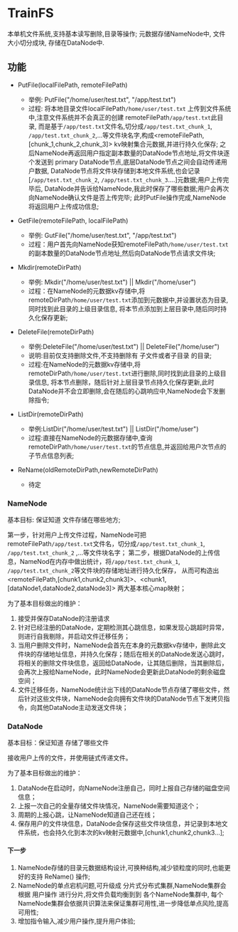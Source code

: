 # TrainFS

本单机文件系统,支持基本读写删除,目录等操作; 元数据存储NameNode中, 文件大小切分成块, 存储在DataNode中.

## 功能

- PutFile(localFilePath, remoteFilePath)
    - 举例: PutFile("/home/user/test.txt", "/app/test.txt")
    - 过程: 将本地目录文件localFilePath`/home/user/test.txt` 上传到文件系统中,注意文件系统并不会真正的创建 remoteFilePath`/app/test.txt`此目录,
      而是基于`/app/test.txt`文件名,切分成`/app/test.txt_chunk_1`, `/app/test.txt_chunk_2`,...等文件块名字,构成<remoteFilePath,[chunk_1,chunk_2,chunk_3]>
      kv映射集合元数据,并进行持久化保存; 之后NameNode再返回用户指定副本数量的DataNode节点地址,将文件块逐个发送到 primary DataNode节点,底层DataNode节点之间会自动传递用户数据,
      DataNode节点将文件块存储到本地文件系统,也会记录[`/app/test.txt_chunk_2`, `/app/test.txt_chunk_3`....]元数据;用户上传完毕后,
      DataNode并告诉给NameNode,我此时保存了哪些数据;用户会再次向NameNode确认文件是否上传完毕; 此时PutFile操作完成,NameNode将返回用户上传成功信息;

- GetFile(remoteFilePath, localFilePath)
    - 举例: GutFile("/home/user/test.txt", "/app/test.txt")
    - 过程：用户首先向NameNode获知remoteFilePath`/home/user/test.txt`的副本数量的DataNode节点地址,然后向DataNode节点请求文件块;
- Mkdir(remoteDirPath)
    - 举例: Mkdir("/home/user/test.txt") || Mkdir("/home/user")
    - 过程：在NameNode的元数据kv存储中,将remoteDirPath`/home/user/test.txt`添加到元数据中,并设置状态为目录,同时找到此目录的上级目录信息,
      将本节点添加到上层目录中,随后同时持久化保存更新;
- DeleteFile(remoteDirPath)
    - 举例:DeleteFile("/home/user/test.txt") || DeleteFile("/home/user")
    - 说明:目前仅支持删除文件,不支持删除有 子文件或者子目录 的目录;
    - 过程:在NameNode的元数据kv存储中,将remoteDirPath`/home/user/test.txt`进行删除,同时找到此目录的上级目录信息,
      将本节点删除，随后针对上层目录节点持久化保存更新,此时DataNode并不会立即删除,会在随后的心跳响应中,NameNode会下发删除指令;
- ListDir(remoteDirPath)
    - 举例:ListDir("/home/user/test.txt") || ListDir("/home/user")
    - 过程:直接在NameNode的元数据存储中,查询remoteDirPath`/home/user/test.txt`的节点信息,并返回给用户次节点的子节点信息列表;
- ReName(oldRemoteDirPath,newRemoteDirPath)
    - 待定

### NameNode

基本目标: 保证知道 文件存储在哪些地方;

第一步，针对用户上传文件过程，NameNode可把 remoteFilePath`/app/test.txt`文件名，切分成`/app/test.txt_chunk_1`, `/app/test.txt_chunk_2`
,...等文件块名字； 第二步，根据DataNode的上传信息，NameNod在内存中做出统计，将`/app/test.txt_chunk_1`, `/app/test.txt_chunk_2`等文件块的存储地址进行持久化保存，
从而可构造出 <remoteFilePath,[chunk1,chunk2,chunk3]>、<chunk1,[dataNode1,dataNode2,dataNode3]> 两大基本核心map映射；

为了基本目标做出的维护：

1. 接受并保存DataNode的注册请求
2. 针对已经注册的DataNode，定期检测其心跳信息，如果发现心跳超时异常，则进行自我剔除，并启动文件迁移任务；
3. 当用户删除文件时，NameNode会首先在本身的元数据kv存储中，删除此文件块的存储地址信息，并持久化保存；随后在相关的DataNode发送心跳时，
   将相关的删除文件块信息，返回给DataNode，让其随后删除，当其删除后，会再次上报给NameNode，此时NameNode会更新此DataNode的剩余磁盘空间；
4. 文件迁移任务，NameNode统计出下线的DataNode节点存储了哪些文件，然后针对这些文件块，NameNode会向拥有文件块的DataNode节点下发拷贝指令，向其他DataNode主动发送文件块；

### DataNode

基本目标：保证知道 存储了哪些文件

接收用户上传的文件，并使用链式传递文件。

为了基本目标做出的维护：
1. DataNode在启动时，向NameNode注册自己，同时上报自己存储的磁盘空间信息；
2. 上报一次自己的全量存储文件块情况，NameNode需要知道这个；
3. 周期的上报心跳，让NameNode知道自己还在线；
4. 保存用户的文件块信息，DataNode会保存这些文件块信息，并记录到本地文件系统，也会持久化到本次的kv映射元数据中,[chunk1,chunk2,chunk3...];


#### 下一步
1. NameNode存储的目录元数据结构设计,可换种结构,减少锁粒度的同时,也能更好的支持 ReName() 操作;
2. NameNode的单点宕机问题,可升级成 分片式分布式集群,NameNode集群会根据 用户操作 进行分片,将文件负载均衡到到 各个NameNode集群中,
每个NameNode集群会依据共识算法来保证集群可用性,进一步降低单点风险,提高可用性;
3. 增加指令输入,减少用户操作,提升用户体验;
